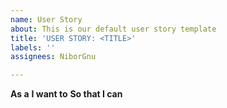 ```yaml
---
name: User Story
about: This is our default user story template
title: 'USER STORY: <TITLE>'
labels: ''
assignees: NiborGnu

---
```


**As a** 
 **I want to** 
 **So that I can**

